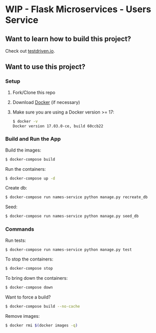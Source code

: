 # WIP - Flask Microservices - Users Service

## Want to learn how to build this project?

Check out [testdriven.io](http://testdriven.io/).

## Want to use this project?

### Setup

1. Fork/Clone this repo

1. Download [Docker](https://docs.docker.com/docker-for-mac/install/) (if necessary)

1. Make sure you are using a Docker version >= 17:

    ```sh
    $ docker -v
    Docker version 17.03.0-ce, build 60ccb22
    ```

### Build and Run the App

Build the images:

```sh
$ docker-compose build
```

Run the containers:

```sh
$ docker-compose up -d
```

Create db:

```sh
$ docker-compose run names-service python manage.py recreate_db
```

Seed:

```sh
$ docker-compose run names-service python manage.py seed_db
```

### Commands

Run tests:

```sh
$ docker-compose run names-service python manage.py test
```

To stop the containers:

```sh
$ docker-compose stop
```

To bring down the containers:

```sh
$ docker-compose down
```

Want to force a build?

```sh
$ docker-compose build --no-cache
```

Remove images:

```sh
$ docker rmi $(docker images -q)
```
